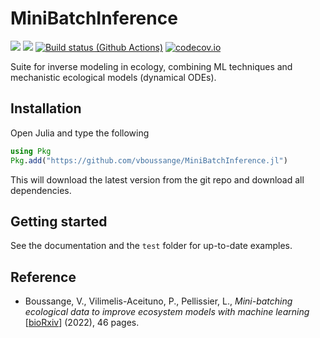 # MiniBatchInference
[![](https://img.shields.io/badge/docs-stable-blue.svg)](https://vboussange.github.io/MiniBatchInference.jl/stable/)
[![](https://img.shields.io/badge/docs-dev-blue.svg)](https://vboussange.github.io/MiniBatchInference.jl/dev/)
[![Build status (Github Actions)](https://github.com/vboussange/MiniBatchInference.jl/workflows/CI/badge.svg)](https://github.com/vboussange/MiniBatchInference.jl/actions)
[![codecov.io](http://codecov.io/github/vboussange/MiniBatchInference.jl/coverage.svg?branch=main)](http://codecov.io/github/vboussange/MiniBatchInference.jl?branch=main)

Suite for inverse modeling in ecology, combining ML techniques and mechanistic ecological models (dynamical ODEs).

## Installation
Open Julia and type the following
```julia
using Pkg
Pkg.add("https://github.com/vboussange/MiniBatchInference.jl")
```
This will download the latest version from the git repo and download all dependencies.


## Getting started
See the documentation and the `test` folder for up-to-date examples.

## Reference
- Boussange, V., Vilimelis-Aceituno, P., Pellissier, L., _Mini-batching ecological data to improve ecosystem models with machine learning_ [[bioRxiv](https://www.biorxiv.org/content/10.1101/2022.07.25.501365v1)] (2022), 46 pages.
